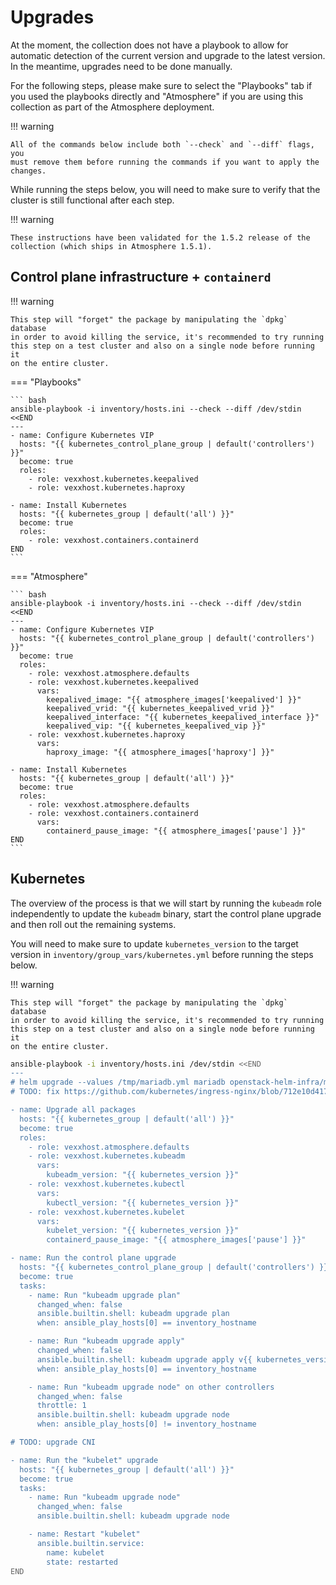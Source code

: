 # Upgrades

At the moment, the collection does not have a playbook to allow for automatic
detection of the current version and upgrade to the latest version.  In the
meantime, upgrades need to be done manually.

For the following steps, please make sure to select the "Playbooks" tab if you
used the playbooks directly and "Atmosphere" if you are using this collection
as part of the Atmosphere deployment.

!!! warning

    All of the commands below include both `--check` and `--diff` flags, you
    must remove them before running the commands if you want to apply the
    changes.

While running the steps below, you will need to make sure to verify that the
cluster is still functional after each step.

!!! warning

    These instructions have been validated for the 1.5.2 release of the
    collection (which ships in Atmosphere 1.5.1).

## Control plane infrastructure + `containerd`

!!! warning

    This step will "forget" the package by manipulating the `dpkg` database
    in order to avoid killing the service, it's recommended to try running
    this step on a test cluster and also on a single node before running it
    on the entire cluster.

=== "Playbooks"

    ``` bash
    ansible-playbook -i inventory/hosts.ini --check --diff /dev/stdin <<END
    ---
    - name: Configure Kubernetes VIP
      hosts: "{{ kubernetes_control_plane_group | default('controllers') }}"
      become: true
      roles:
        - role: vexxhost.kubernetes.keepalived
        - role: vexxhost.kubernetes.haproxy

    - name: Install Kubernetes
      hosts: "{{ kubernetes_group | default('all') }}"
      become: true
      roles:
        - role: vexxhost.containers.containerd
    END
    ```

=== "Atmosphere"

    ``` bash
    ansible-playbook -i inventory/hosts.ini --check --diff /dev/stdin <<END
    ---
    - name: Configure Kubernetes VIP
      hosts: "{{ kubernetes_control_plane_group | default('controllers') }}"
      become: true
      roles:
        - role: vexxhost.atmosphere.defaults
        - role: vexxhost.kubernetes.keepalived
          vars:
            keepalived_image: "{{ atmosphere_images['keepalived'] }}"
            keepalived_vrid: "{{ kubernetes_keepalived_vrid }}"
            keepalived_interface: "{{ kubernetes_keepalived_interface }}"
            keepalived_vip: "{{ kubernetes_keepalived_vip }}"
        - role: vexxhost.kubernetes.haproxy
          vars:
            haproxy_image: "{{ atmosphere_images['haproxy'] }}"

    - name: Install Kubernetes
      hosts: "{{ kubernetes_group | default('all') }}"
      become: true
      roles:
        - role: vexxhost.atmosphere.defaults
        - role: vexxhost.containers.containerd
          vars:
            containerd_pause_image: "{{ atmosphere_images['pause'] }}"
    END
    ```

## Kubernetes

The overview of the process is that we will start by running the `kubeadm` role
independently to update the `kubeadm` binary, start the control plane upgrade
and then roll out the remaining systems.

You will need to make sure to update `kubernetes_version` to the target version
in `inventory/group_vars/kubernetes.yml` before running the steps below.

!!! warning

    This step will "forget" the package by manipulating the `dpkg` database
    in order to avoid killing the service, it's recommended to try running
    this step on a test cluster and also on a single node before running it
    on the entire cluster.

``` bash
ansible-playbook -i inventory/hosts.ini /dev/stdin <<END
---
# helm upgrade --values /tmp/mariadb.yml mariadb openstack-helm-infra/mariadb
# TODO: fix https://github.com/kubernetes/ingress-nginx/blob/712e10d4176da06e28a11eb6f9e2d7a263b887cb/rootfs/etc/nginx/template/nginx.tmpl#L1322

- name: Upgrade all packages
  hosts: "{{ kubernetes_group | default('all') }}"
  become: true
  roles:
    - role: vexxhost.atmosphere.defaults
    - role: vexxhost.kubernetes.kubeadm
      vars:
        kubeadm_version: "{{ kubernetes_version }}"
    - role: vexxhost.kubernetes.kubectl
      vars:
        kubectl_version: "{{ kubernetes_version }}"
    - role: vexxhost.kubernetes.kubelet
      vars:
        kubelet_version: "{{ kubernetes_version }}"
        containerd_pause_image: "{{ atmosphere_images['pause'] }}"

- name: Run the control plane upgrade
  hosts: "{{ kubernetes_control_plane_group | default('controllers') }}"
  become: true
  tasks:
    - name: Run "kubeadm upgrade plan"
      changed_when: false
      ansible.builtin.shell: kubeadm upgrade plan
      when: ansible_play_hosts[0] == inventory_hostname

    - name: Run "kubeadm upgrade apply"
      changed_when: false
      ansible.builtin.shell: kubeadm upgrade apply v{{ kubernetes_version }} --yes
      when: ansible_play_hosts[0] == inventory_hostname

    - name: Run "kubeadm upgrade node" on other controllers
      changed_when: false
      throttle: 1
      ansible.builtin.shell: kubeadm upgrade node
      when: ansible_play_hosts[0] != inventory_hostname

# TODO: upgrade CNI

- name: Run the "kubelet" upgrade
  hosts: "{{ kubernetes_group | default('all') }}"
  become: true
  tasks:
    - name: Run "kubeadm upgrade node"
      changed_when: false
      ansible.builtin.shell: kubeadm upgrade node

    - name: Restart "kubelet"
      ansible.builtin.service:
        name: kubelet
        state: restarted
END
```
